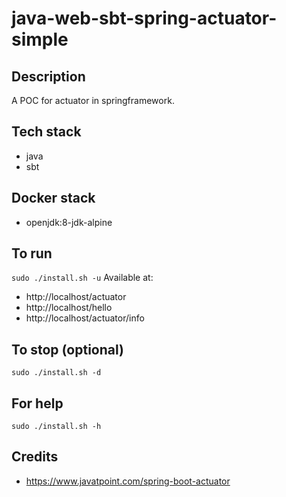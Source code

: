 # java-web-sbt-spring-actuator-simple

## Description
A POC for actuator in springframework.

## Tech stack
- java
- sbt

## Docker stack
- openjdk:8-jdk-alpine

## To run
`sudo ./install.sh -u`
Available at:
- http://localhost/actuator
- http://localhost/hello
- http://localhost/actuator/info

## To stop (optional)
`sudo ./install.sh -d`

## For help
`sudo ./install.sh -h`

## Credits
- https://www.javatpoint.com/spring-boot-actuator

